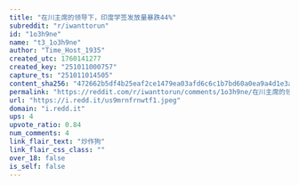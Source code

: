 ```yaml
---
title: "在川主席的领导下，印度学签发放量暴跌44%"
subreddit: "r/iwanttorun"
id: "1o3h9ne"
name: "t3_1o3h9ne"
author: "Time_Host_1935"
created_utc: 1760141277
created_key: "251011000757"
capture_ts: "251011014505"
content_sha256: "472662b5df4b25eaf2ce1479ea03afd6c6c1b7bd60a0ea9a4d1e3ae3ae6d2e68"
permalink: "https://reddit.com/r/iwanttorun/comments/1o3h9ne/在川主席的领导下印度学签发放量暴跌44/"
url: "https://i.redd.it/us9mrnfrnwtf1.jpeg"
domain: "i.redd.it"
ups: 4
upvote_ratio: 0.84
num_comments: 4
link_flair_text: "炒作狗"
link_flair_css_class: ""
over_18: false
is_self: false
---
```


